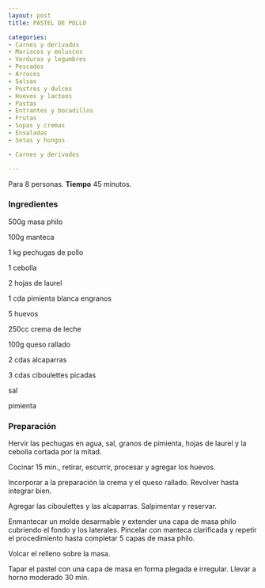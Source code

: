 ```yaml
---
layout: post
title: PASTEL DE POLLO

categories:
- Carnes y derivados
- Mariscos y moluscos
- Verduras y legumbres
- Pescados
- Arroces
- Salsas
- Postres y dulces
- Huevos y lacteos
- Pastas
- Entrantes y bocadillos
- Frutas
- Sopas y cremas
- Ensaladas
- Setas y hongos

- Carnes y derivados

---
```


Para 8 personas.
<b>Tiempo</b> 45 minutos.

<h3>Ingredientes</h3>

500g masa philo

100g manteca

1 kg pechugas de pollo

1 cebolla

2 hojas de laurel

1 cda pimienta blanca engranos

5 huevos

250cc crema de leche

100g queso rallado

2 cdas alcaparras

3 cdas ciboulettes picadas

sal

pimienta

<h3>Preparación</h3>

Hervir las pechugas en agua, sal, granos de pimienta, hojas de laurel y la cebolla cortada por la mitad.

Cocinar 15 min., retirar, escurrir, procesar y agregar los huevos.

Incorporar a la preparación la crema y el queso rallado. Revolver hasta integrar bien.

Agregar las ciboulettes y las alcaparras. Salpimentar y reservar.

Enmantecar un molde desarmable y extender una capa de masa philo cubriendo el fondo y los laterales. Pincelar con manteca clarificada y repetir el procedimiento hasta completar 5 capas de masa philo.

Volcar el relleno sobre la masa.

Tapar el pastel con una capa de masa en forma plegada e irregular. Llevar a horno moderado 30 min.

